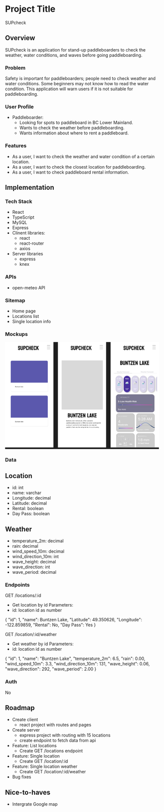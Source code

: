 # Project Title
SUPcheck
## Overview

SUPcheck is an application for stand-up paddleboarders to check the weather, water conditions, and waves before going paddleboarding.

### Problem

Safety is important for paddleboarders; people need to check weather and water conditions. Some beginners may not know how to read the water condition. This application will warn users if it is not suitable for paddleboarding.

### User Profile

- Paddleboarder:
    - Looking for spots to paddleboard in BC Lower Mainland.
    - Wants to check the weather before paddleboarding.
    - Wants information about where to rent a paddleboard.

### Features

- As a user, I want to check the weather and water condition of a certain location.
- As a user, I want to check the closest location for paddleboarding.
- As a user, I want to check paddleboard rental information.

## Implementation

### Tech Stack

- React
- TypeScript
- MySQL
- Express
- Clinent libraries:
    - react
    - react-router
    - axios
- Server libraries
    - express
    - knex

### APIs

- open-meteo API

### Sitemap

- Home page
- Locations list
- Single location info

### Mockups

![Mockups](./mock-up.png)

### Data
## Location
- id: int
- name: varchar
- Longitude: decimal
- Latitude: decimal
- Rental: boolean
- Day Pass: boolean

## Weather
- temperature_2m: decimal
- rain: decimal
- wind_speed_10m: decimal
- wind_direction_10m: int
- wave_height: decimal
- wave_direction: int
- wave_period: decimal

### Endpoints

GET /locations/:id
- Get location by id
Parameters:
- id: location id as number

{
    "id": 1,
    "name": Buntzen Lake,
    "Latitude": 49.350626,
    "Longitude": -122.859859,
    "Rental": No,
    "Day Pass": Yes
}

GET /location/:id/weather
- Get weather by id
Parameters:
- id: location id as number

{
    "id": 1,
    "name": "Buntzen Lake",
    "temperature_2m": 6.5,
    "rain": 0.00,
    "wind_speed_10m": 3.3,
    "wind_direction_10m": 131,
    "wave_height": 0.06,
    "wave_direction": 292,
    "wave_period": 2.00
}

### Auth

No

## Roadmap

- Create client
    - react project with routes and pages
- Create server
    - express project with routing with 15 locations
    - create endpoint to fetch data from api
- Feature: List locations 
    - Create GET /locations endpoint
- Feature: Single location
    - Create GET /location/:id
- Feature: Single location weather
    - Create GET /location/:id/weather
- Bug fixes
## Nice-to-haves
- Intergrate Google map 

